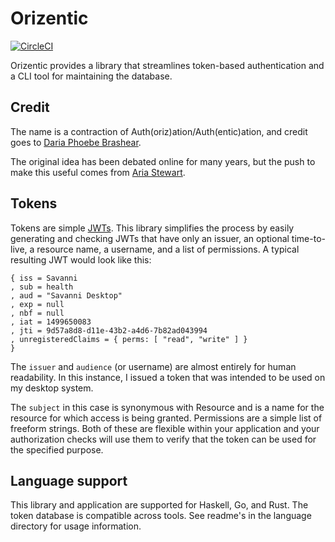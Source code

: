 # Orizentic

[![CircleCI](https://circleci.com/gh/luminescent-dreams/orizentic/tree/sol.svg?style=svg)](https://circleci.com/gh/luminescent-dreams/orizentic/tree/sol)

Orizentic provides a library that streamlines token-based authentication and a CLI tool for maintaining the database.

## Credit

The name is a contraction of Auth(oriz)ation/Auth(entic)ation, and credit goes to [Daria Phoebe Brashear](https://github.com/dariaphoebe).

The original idea has been debated online for many years, but the push to make this useful comes from [Aria Stewart](https://github.com/aredridel).

## Tokens

Tokens are simple [JWTs](https://jwt.io/). This library simplifies the process by easily generating and checking JWTs that have only an issuer, an optional time-to-live, a resource name, a username, and a list of permissions. A typical resulting JWT would look like this:

    { iss = Savanni
    , sub = health
    , aud = "Savanni Desktop"
    , exp = null
    , nbf = null
    , iat = 1499650083
    , jti = 9d57a8d8-d11e-43b2-a4d6-7b82ad043994
    , unregisteredClaims = { perms: [ "read", "write" ] }
    }

The `issuer` and `audience` (or username) are almost entirely for human readability. In this instance, I issued a token that was intended to be used on my desktop system.

The `subject` in this case is synonymous with Resource and is a name for the resource for which access is being granted. Permissions are a simple list of freeform strings. Both of these are flexible within your application and your authorization checks will use them to verify that the token can be used for the specified purpose.

## Language support

This library and application are supported for Haskell, Go, and Rust. The token database is compatible across tools. See readme's in the language directory for usage information.

